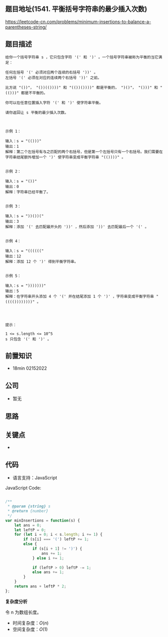 
## 题目地址(1541. 平衡括号字符串的最少插入次数)

https://leetcode-cn.com/problems/minimum-insertions-to-balance-a-parentheses-string/

## 题目描述

```
给你一个括号字符串 s ，它只包含字符 '(' 和 ')' 。一个括号字符串被称为平衡的当它满足：

任何左括号 '(' 必须对应两个连续的右括号 '))' 。
左括号 '(' 必须在对应的连续两个右括号 '))' 之前。

比方说 "())"， "())(())))" 和 "(())())))" 都是平衡的， ")()"， "()))" 和 "(()))" 都是不平衡的。

你可以在任意位置插入字符 '(' 和 ')' 使字符串平衡。

请你返回让 s 平衡的最少插入次数。

 

示例 1：

输入：s = "(()))"
输出：1
解释：第二个左括号有与之匹配的两个右括号，但是第一个左括号只有一个右括号。我们需要在字符串结尾额外增加一个 ')' 使字符串变成平衡字符串 "(())))" 。


示例 2：

输入：s = "())"
输出：0
解释：字符串已经平衡了。


示例 3：

输入：s = "))())("
输出：3
解释：添加 '(' 去匹配最开头的 '))' ，然后添加 '))' 去匹配最后一个 '(' 。


示例 4：

输入：s = "(((((("
输出：12
解释：添加 12 个 ')' 得到平衡字符串。


示例 5：

输入：s = ")))))))"
输出：5
解释：在字符串开头添加 4 个 '(' 并在结尾添加 1 个 ')' ，字符串变成平衡字符串 "(((())))))))" 。


 

提示：

1 <= s.length <= 10^5
s 只包含 '(' 和 ')' 。
```

## 前置知识

- 18min 02152022

## 公司

- 暂无

## 思路

## 关键点

-

## 代码

- 语言支持：JavaScript

JavaScript Code:

```javascript

/**
 * @param {string} s
 * @return {number}
 */
var minInsertions = function(s) {
    let ans = 0;
    let leftP = 0;
    for (let i = 0; i < s.length; i += 1) {
        if (s[i] === '(') leftP += 1;
        else {
            if (s[i + 1] != ')') {
                ans += 1;
            } else i += 1;
            
            if (leftP > 0) leftP -= 1;
            else ans += 1;
        }
    }
    return ans + leftP * 2;
};

```


**复杂度分析**

令 n 为数组长度。

- 时间复杂度：$O(n)$
- 空间复杂度：$O(1)$


